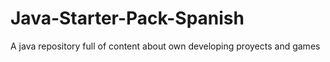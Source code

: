 # Java-Starter-Pack-Spanish
A java repository full of content about own developing proyects and games

